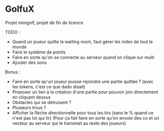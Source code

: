 # GolfuX
Projet minigolf, projet de fin de licence

TODO :
- Quand un joueur quitte la waiting room, faut gérer les index de tout le monde
- Faire le système de points
- Faire en sorte qu'on se connecte au serveur quand on clique sur multi
- Ajouter des sons

Bonus :
- Faire en sorte qu'un joueur puisse rejoindre une partie quittée ? (avec les tokens, c'est ce que dado disait)
- Proposer un lien à la création d'une partie pour pouvoir join directement en cliquant dessus
- Obstacles qui se détruisent ?
- Plusieurs trous ?
- Afficher la flèche directionnelle pour tous les tirs (sans le % quand ce n'est pas toi qui tir) (Pour ça fait faire en sorte qu'on envoie des co et un vecteur au serveur qui le transmet au reste des joueurs)